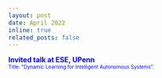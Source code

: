 ```yaml
---
layout: post
date: April 2022
inline: true
related_posts: false
---
```



<b> <font color="blue"> Invited talk at ESE, UPenn </font></b>
<br> <font size="1" color="blue">Title: "Dynamic Learning for Intelligent Autonomous Systems".</font> 
